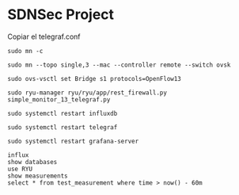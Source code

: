 # SDNSec Project

Copiar el telegraf.conf

```
sudo mn -c
```
```
sudo mn --topo single,3 --mac --controller remote --switch ovsk
```

```
sudo ovs-vsctl set Bridge s1 protocols=OpenFlow13
```
```
sudo ryu-manager ryu/ryu/app/rest_firewall.py simple_monitor_13_telegraf.py
```

```
sudo systemctl restart influxdb
```
```
sudo systemctl restart telegraf
```
```
sudo systemctl restart grafana-server
```

```
influx
show databases
use RYU
show measurements
select * from test_measurement where time > now() - 60m
```
